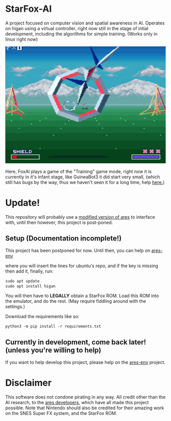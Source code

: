 # StarFox-AI
A project focused on computer vision and spatial awareness in AI. Operates on higan using a virtual controller, right now still in the stage of intial development, including the algorithms for simple training. (Works only in linux right now)

![FoxAI in training game mode](https://github.com/GuineaBot3Labs/StarFox-AI/blob/main/FoxAI.png)

Here, FoxAI plays a game of the "Training" game mode, right now it is currently in it's infant stage, like GuineaBot3 it did start very small, (which still has bugs by the way, thus we haven't seen it for a long time, help [here.](https://github.com/GuineaBot3Labs/GuineaBot3))

# Update!

This repository will probably use a [modified version of ares](https://github.com/GuineaBot3Labs/ares-env) to interface with, until then however, this project is post-poned.

## Setup (Documentation incomplete!) ##

This project has been postponed for now. Until then, you can help on [ares-env](https://github.com/GuineaBot3Labs/ares-env)

where you will insert the lines for ubuntu's repo, and if the key is missing then add it, finally, run:

    sudo apt update
    sudo apt install higan

You will then have to **LEGALLY** obtain a StarFox ROM. Load this ROM into the emulator, and do the rest. (May require fiddling around with the settings.)

Download the requirements like so:

    python3 -m pip install -r requirements.txt

## Currently in development, come back later! (unless you're willing to help) ##

If you want to help develop this project, please help on the [ares-env](https://github.com/GuineaBot3Labs/ares-env) project.

# Disclaimer
This software does not condone pirating in any way. All credit other than the AI research, to the [ares developers](https://github.com/ares-emulator/ares/contributors), which have all made this project possible. Note that Nintendo should also be credited for their amazing work on the SNES Super FX system, and the StarFox ROM.
